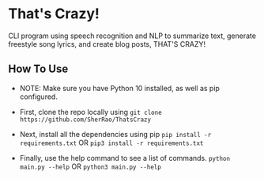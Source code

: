 # That's Crazy!
CLI program using speech recognition and NLP to summarize text, generate freestyle song lyrics, and create blog posts, THAT'S CRAZY!

## How To Use
- NOTE: Make sure you have Python 10 installed, as well as pip configured.

- First, clone the repo locally using
```git clone https://github.com/SherRao/ThatsCrazy```

- Next, install all the dependencies using pip
```pip install -r requirements.txt```
OR
```pip3 install -r requirements.txt```

- Finally, use the help command to see a list of commands.
```python main.py --help```
OR
```python3 main.py --help```
